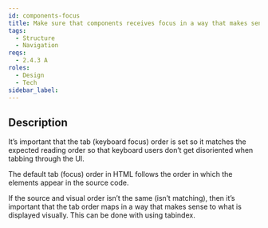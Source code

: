 ```yaml
---
id: components-focus
title: Make sure that components receives focus in a way that makes sense
tags:
  - Structure
  - Navigation
reqs:
  - 2.4.3 A
roles:
  - Design
  - Tech
sidebar_label:
---
```


## Description

It’s important that the tab (keyboard focus) order is set so it matches the expected reading order so that keyboard users don’t get disoriented when tabbing through the UI.

The default tab (focus) order in HTML follows the order in which the elements appear in the source code.

If the source and visual order isn’t the same (isn’t matching), then it’s important that the tab order maps in a way that makes sense to what is displayed visually. This can be done with using tabindex.

